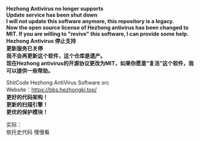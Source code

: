 **Hezhong Antivirus no longer supports**  
**Update service has been shut down**  
**I will not update this software anymore, this repository is a legacy.**  
**Now the open source license of Hezhong antivirus has been changed to MIT. If you are willing to "revive" this software, I can provide some help.**   
**Hezhong Antivirus 停止支持**  
**更新服务已关停**  
**我不会再更新这个软件，这个仓库是遗产。**  
**现在Hezhong antivirus的开源协议更改为MIT，如果你愿意“复活”这个软件，我可以提供一些帮助。**  

ShitCode
Hezhong AntiVirus Software src  
Website：https://bbs.hezhongkj.top/  
**更好的代码架构！**  
**更新的扫描引擎！**  
**更优的保护模块！**  

实际：  
依托史代码 慢慢看
  
